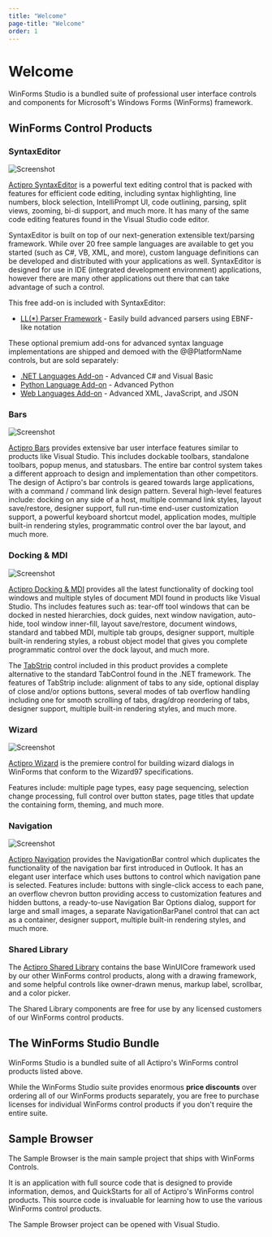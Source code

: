 ```yaml
---
title: "Welcome"
page-title: "Welcome"
order: 1
---
```

# Welcome

WinForms Studio is a bundled suite of professional user interface controls and components for Microsoft's Windows Forms (WinForms) framework.

## WinForms Control Products

### SyntaxEditor

![Screenshot](images/card-syntaxeditor.png)

[Actipro SyntaxEditor](syntaxeditor/index.md) is a powerful text editing control that is packed with features for efficient code editing, including syntax highlighting, line numbers, block selection, IntelliPrompt UI, code outlining, parsing, split views, zooming, bi-di support, and much more.  It has many of the same code editing features found in the Visual Studio code editor.

SyntaxEditor is built on top of our next-generation extensible text/parsing framework.  While over 20 free sample languages are available to get you started (such as C#, VB, XML, and more), custom language definitions can be developed and distributed with your applications as well.  SyntaxEditor is designed for use in IDE (integrated development environment) applications, however there are many other applications out there that can take advantage of such a control.

This free add-on is included with SyntaxEditor:

- [LL(*) Parser Framework](syntaxeditor/ll-parser-framework/index.md) - Easily build advanced parsers using EBNF-like notation

These optional premium add-ons for advanced syntax language implementations are shipped and demoed with the @@PlatformName controls, but are sold separately:

- [.NET Languages Add-on](syntaxeditor/dotnet-languages-addon/index.md) - Advanced C# and Visual Basic
- [Python Language Add-on](syntaxeditor/python-language-addon/index.md) - Advanced Python
- [Web Languages Add-on](syntaxeditor/web-languages-addon/index.md) - Advanced XML, JavaScript, and JSON

### Bars

![Screenshot](images/card-bars.png)

[Actipro Bars](bars/index.md) provides extensive bar user interface features similar to products like Visual Studio.  This includes dockable toolbars, standalone toolbars, popup menus, and statusbars.  The entire bar control system takes a different approach to design and implementation than other competitors.  The design of Actipro's bar controls is geared towards large applications, with a command / command link design pattern.  Several high-level features include: docking on any side of a host, multiple command link styles, layout save/restore, designer support, full run-time end-user customization support, a powerful keyboard shortcut model, application modes, multiple built-in rendering styles, programmatic control over the bar layout, and much more.

### Docking & MDI

![Screenshot](images/card-docking.png)

[Actipro Docking & MDI](docking/index.md) provides all the latest functionality of docking tool windows and multiple styles of document MDI found in products like Visual Studio.  Ths includes features such as: tear-off tool windows that can be docked in nested hierarchies, dock guides, next window navigation, auto-hide, tool window inner-fill, layout save/restore, document windows, standard and tabbed MDI, multiple tab groups, designer support, multiple built-in rendering styles, a robust object model that gives you complete programmatic control over the dock layout, and much more.

The [TabStrip](docking/tabstrip/index.md) control included in this product provides a complete alternative to the standard TabControl found in the .NET framework.  The features of TabStrip include: alignment of tabs to any side, optional display of close and/or options buttons, several modes of tab overflow handling including one for smooth scrolling of tabs, drag/drop reordering of tabs, designer support, multiple built-in rendering styles, and much more.

### Wizard

![Screenshot](images/card-wizard.png)

[Actipro Wizard](wizard/index.md) is the premiere control for building wizard dialogs in WinForms that conform to the Wizard97 specifications.

Features include: multiple page types, easy page sequencing, selection change processing, full control over button states, page titles that update the containing form, theming, and much more.

### Navigation

![Screenshot](images/card-navigation.png)

[Actipro Navigation](navigation/index.md) provides the NavigationBar control which duplicates the functionality of the navigation bar first introduced in Outlook.  It has an elegant user interface which uses buttons to control which navigation pane is selected.  Features include: buttons with single-click access to each pane, an overflow chevron button providing access to customization features and hidden buttons, a ready-to-use Navigation Bar Options dialog, support for large and small images, a separate NavigationBarPanel control that can act as a container, designer support, multiple built-in rendering styles, and much more.

### Shared Library

The [Actipro Shared Library](shared/index.md) contains the base WinUICore framework used by our other WinForms control products, along with a drawing framework, and some helpful controls like owner-drawn menus, markup label, scrollbar, and a color picker.

The Shared Library components are free for use by any licensed customers of our WinForms control products.

## The WinForms Studio Bundle

WinForms Studio is a bundled suite of all Actipro's WinForms control products listed above.

While the WinForms Studio suite provides enormous **price discounts** over ordering all of our WinForms products separately, you are free to purchase licenses for individual WinForms control products if you don't require the entire suite.

## Sample Browser

The Sample Browser is the main sample project that ships with WinForms Controls.

It is an application with full source code that is designed to provide information, demos, and QuickStarts for all of Actipro's WinForms control products.  This source code is invaluable for learning how to use the various WinForms control products.

The Sample Browser project can be opened with Visual Studio.
